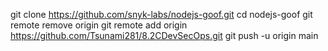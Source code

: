 git clone https://github.com/snyk-labs/nodejs-goof.git
cd nodejs-goof
git remote remove origin
git remote add origin https://github.com/Tsunami281/8.2CDevSecOps.git
git push -u origin main
